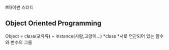 #파이썬 스터디

Object Oriented Programming
----------------------------------
Object = class(포유류) + instance(사람,고양이...)
*class
 *서로 연관되어 있는 함수와 변수의 그룹
